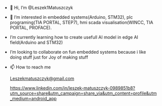 - 👋 Hi, I’m @Leszek1Matuszczyk
- 👀 I’m interested in embedded systems(Arduino, STM32), plc programing(TIA PORTAL, STEP7), hmi scada visualisation(WINCC, TIA PORTAL, PROFACE).
- I’m currently learning how to create usefull AI model in edge AI field(Arduino and STM32)
- I’m looking to collaborate on fun embedded systems because i like doing stuff just for Joy of making stuff
- 📫 How to reach me


  Leszekmatuszczyk@gmail.com

  
  https://www.linkedin.com/in/leszek-matuszczyk-0989851b8?utm_source=share&utm_campaign=share_via&utm_content=profile&utm_medium=android_app

<!---
Leszek1Matuszczyk/Leszek1Matuszczyk is a ✨ special ✨ repository because its `README.md` (this file) appears on your GitHub profile.
You can click the Preview link to take a look at your changes.
--->
